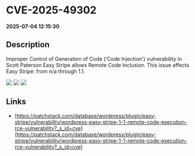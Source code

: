 # CVE-2025-49302

**2025-07-04 12:15:30**

## Description
Improper Control of Generation of Code ('Code Injection') vulnerability in Scott Paterson Easy Stripe allows Remote Code Inclusion. This issue affects Easy Stripe: from n/a through 1.1.

![](https://img.shields.io/static/v1?label=Score&message=10.0&color=red)
![](https://img.shields.io/static/v1?label=Severity&message=CRITICAL&color=red)
![](https://img.shields.io/static/v1?label=CWE&message=RCE&color=green)

## Links
- [https://patchstack.com/database/wordpress/plugin/easy-stripe/vulnerability/wordpress-easy-stripe-1-1-remote-code-execution-rce-vulnerability?_s_id=cve](https://patchstack.com/database/wordpress/plugin/easy-stripe/vulnerability/wordpress-easy-stripe-1-1-remote-code-execution-rce-vulnerability?_s_id=cve)
